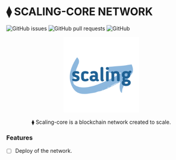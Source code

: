 # ⧫ SCALING-CORE NETWORK

![GitHub issues](https://img.shields.io/github/issues/clebsonf/scaling-core?style=for-the-badge)
![GitHub pull requests](https://img.shields.io/github/issues-pr/clebsonf/scaling-core?style=for-the-badge)
![GitHub](https://img.shields.io/github/license/clebsonf/scaling-core?style=for-the-badge)

<p align="center">
  <img src="./assets/scaling.png" width="200" alt="Strike token logo">
</p>

<p align="center">
⧫ Scaling-core is a blockchain network created to scale.
</p>

### Features

- [ ] Deploy of the network.
